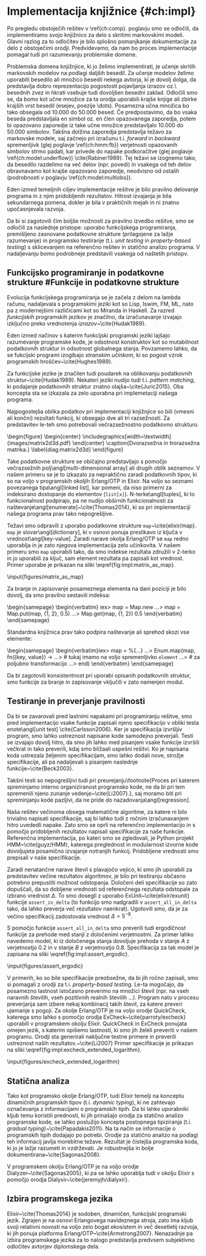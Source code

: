 # Implementacija knjižnice {#ch:impl}

Po pregledu obstoječih rešitev v \ref{ch:comp}. poglavju smo se odločili, da implementiramo svojo knjižnico za delo s skritimi markovskimi modeli. Glavni razlog za to odločitev je bilo splošno pomanjkanje dokumentacije za delo z obstoječimi orodji. Predvidevamo, da nam bo proces implementacije pomagal tudi pri razumevanju problemske domene.

Problemska domena knjižnjice, ki jo želimo implementirati, je učenje skritih markovskih modelov na podlagi daljših besedil. Za učenje modelov želimo uporabiti besedilo ali množico besedil nekega avtorja, ki je dovolj dolga, da predstavlja dobro reprezentacijo pogostosti pojavljanja izrazov oz.\ besednih zvez in hkrati vsebuje tudi dovoljšen besedni zaklad. Odločili smo se, da bomo kot učne množice za ta orodja uporabili krajše knjige ali zbirke krajših vrst besedil (esejev, poezije \dots). Posamezna učna množica bo tako obsegala od 10.000 do 50.000 besed. Če predpostavimo, da bo vsaka beseda predstavljala en simbol oz. en člen opazovanega zaporedja, potem bi opazovano zaporedje iz take učne množice predstavljalo 10.000 do 50.000 simbolov. Takšna dolžina zaporedja predstavlja težavo za markovske modele, saj začnejo pri izračunu t.i. *forward* in *backward* spremenljivk (glej poglavje \ref{ch:hmm:fb}) verjetnosti opazovanih simbolov strmo padati, kar privede do napake podkoračitve (glej poglavje \ref{ch:model:underflow}) \cite{Rabiner1989}. Tej težavi se izognemo tako, da besedilo razdelimo na več delov (npr. povedi) in vsakega od teh delov obravnavamo kot krajše opazovano zaporedje, neodvisno od ostalih (podrobnosti v poglavju \ref{ch:model:multiobs}).

Eden izmed temeljnih ciljev implementacije rešitve je bilo pravilno delovanje programa in z njim pridobljenih rezultatov. Hitrost izvajanja je bila sekundarnega pomena, dokler je bila v praktičnih mejah in ni znatno upočasnjevala razvoja.

Da bi si zagotovili čim boljše možnosti za pravilno izvedbo rešitve, smo se odločili za naslednje pristope: uporabo funkcijskega programiranja, premišljeno zasnovane podatkovne strukture (prilagojene za lažje razumevanje) in programsko testiranje (t.i. *unit testing* in *property-based testing*) s sklicevanjem na referenčno rešitev in statično analizo programa. V nadaljevanju bomo podrobneje predstavili vsakega od naštetih pristopv.

## Funkcijsko programiranje in podatkovne strukture #Funkcije in podatkovne strukture

Evolucija funkcijskega programiranja se je začela z delom na lambda računu, nadaljevala s programskimi jeziki kot so Lisp, Iswim, FM, ML, nato pa z modernejšimi različicami kot so Miranda in Haskell. Za razred *funkcijskih* programskih jezikov je značilno, da izračunavanje izvajajo izključno preko vrednotenja *izrazov*~\cite{Hudak1989}.

Eden izmed načinov s katerim funkcijski programski jeziki lajšajo razumevanje programske kode, je odsotnost konstruktov kot so mutabilnost podatkovnih struktur in odsotnost globalnega stanja. Povzamemo lahko, da se fukcijski programi izogibajo *stranskim učinkom*, ki so pogost vzrok programskih hroščev~\cite{Hughes1989}.

Za funkcijske jezike je značilen tudi poudarek na oblikovanju podatkovnih struktur~\cite{Hudak1989}. Nekateri jeziki nudijo tudi t.i. *pattern matching*, ki podajanje podatkovnih struktur znatno olajša~\cite{Juric2015}. Oba koncepta sta se izkazala za zelo uporabna pri implemetaciji našega programa.

Najpogostejša oblika podatkov pri implementaciji knjižnjice so bili (vmesni ali končni) rezultati funkcij, ki obsegajo dve ali tri razsežnosti. Za predstavitev le-teh smo potrebovali večrazsežnostno podatkovno strukturo.

\begin{figure}
\begin{center}
\includegraphics[width=\textwidth]{images/matrix2d3d.pdf}
\end{center}
\caption{Dvorazsežna in trorazsežna matrika.}
\label{diag:matrix2d3d}
\end{figure}

Take podatkovne strukture se običajno predstavljajo s pomočjo večrazsežnih polj\angl[multi-dimensional array] ali drugih oblik seznamov. V našem primeru se je to izkazalo za nepraktično zaradi podatkovnih tipov, ki so na voljo v programskih okoljih Erlang/OTP in Elixir. Na voljo so seznami povezanega tipa\angl[linked list], kar pomeni, da niso primerni za indeksirano dostopanje do elementov (`list[x]`). N-terke\angl[tuples], ki to funkcionalnost podpirajo, pa ne nudijo obširnih funkcionalnosti za naštevanje\angl[enumerate]~\cite{Thomas2014}, ki so pri implementaciji našega programa prav tako nepogrešljive.

Težavi smo odpravili z uporabo podatkovne strukture `map`~\cite{elixir/map}. `map` je slovar\angl[dictionary], ki v osnovi ponuja preslikavo iz ključa v vrednost\angl[key-value]. Zaradi narave okolja Erlang/OTP se `map` redno uporablja in je zato njegova implementacija zelo učinkovita. V našem primeru smo `map` uporabili tako, da smo indekse rezultata združili v 2-terko in jo uporabili za ključ, sam element rezultata pa zapisali kot vrednost. Primer uporabe je prikazan na sliki \eqref{fig:impl:matrix_as_map}.

\input{figures/matrix_as_map}

Za branje in zapisovanje posameznega elementa na dani poziciji je bilo dovolj, da smo pravilno sestavili indeksa:

\begin{samepage}
\begin{verbatim}
iex> map = Map.new
...> map = Map.put(map, {1, 2}, 0.5)
...> Map.get(map, {1, 2})
0.5
\end{verbatim}
\end{samepage}

Standardna knjižnica prav tako podpira naštevanje ali sprehod skozi vse elemente:

\begin{samepage}
\begin{verbatim}iex> map = %{...}
...> Enum.map(map, fn({key, value}) -> 
...>   # tukaj imamo na voljo spremenljivko `element`
...>   # za poljubno transformacijo
...> end)
\end{verbatim}
\end{samepage}

Da bi zagotovili konsistentnost pri uporabi opisanih podatkovnih struktur, smo funkcije za branje in zapisovanje vključili v zato namenjen modul.

## Testiranje in preverjanje pravilnosti

Da bi se zavarovali pred lastnimi napakami pri programiranju rešitve, smo pred implementacijo vsake funkcije zapisali njeno specifikacijo v obliki testa enote\angl[unit test] \cite{Carlsson2006}. Ker je specifikacija izvršljiv program, smo lahko ustreznost napisane kode samodejno preverjali. Testi se izvajajo dovolj hitro, da smo jih lahko med pisanjem vsake funkcije izvršili večkrat in tako preverili, kdaj smo bližaali uspešni rešitvi. Ko je napisana koda ustrezala željenim specifikacijam, smo lahko dodali nove, strožje specifikacije, ali pa nadaljevali s pisanjem naslednje funkcije~\cite{Beck2003}.

Takšni testi so nepogrešljivi tudi pri preurejanju\footnote{Proces pri katerem spreminjamo interno organiziranost programsko kode, ne da bi pri tem spremenili njeno zunanje vedenje~\cite{Li2007}.}, saj moramo biti pri spreminjanju kode pazljivi, da ne pride do nazadovanja\angl[regression].

Naša rešitev večinoma obsega matematične algoritme, za katere ni bilo trivialno napisati specifikacije, saj bi lahko tudi z ročnim izračunavanjem hitro uvededli napake. Zato smo se oprli na referenčno implementacijo in s pomočjo pridobljenih rezultatov napisali specifikacije za naše funkcije. Referenčna implementacija, po kateri smo se zgledovali, je Python projekt HMM~\cite{guyz/HMM}, katerega preglednost in modularnost izvorne kode dovoljujeta posamično izvajanje notranjih funkcij. Pridobljene vrednosti smo prepisali v naše specifikacije.

Zaradi nenatančne narave števil s plavajočo vejico, ki smo jih uporabili za predstavitev večine rezultatov algoritmov, je bilo pri  testiranju občasno potrebno prepustiti možnost odstopanja. Določeni deli specifikacije so zato dopuščali, da so dobljene vrednosti od referenčnega rezultata odstopale za izbrano vrednost $\Delta$. To smo dosegli z uporabo ExUnit~\cite{elixir/exunit} funkcije `assert_in_delta` (to funkcijo smo nadgradili v `assert_all_in_delta` tako, da lahko preverja več rezultatov naenkrat). Ugotovili smo, da je za večino specifikacij zadostovala vrednost $\Delta = 5^{-8}$.

S pomočjo funkcije `assert_all_in_delta` smo preverili tudi ergodičnost funkcije za prehode med stanji z določenimi verjetnostmi. Za primer lahko navedemo model, ki iz določenega stanja dovoljuje prehoda v stanje $A$ z verjetnostjo 0.2 in v stanje $B$ z verjetnostjo 0.8. Specifikacija za tak model je zapisana na sliki \eqref{fig:impl:assert_ergodic}.

\input{figures/assert_ergodic}

V primerih, ko so bile specifikacije preobsežne, da bi jih ročno zapisali, smo si pomagali z orodji za t.i. *property-based testing*. Le-ta mogočajo, da posamezno lastnost istočasno preverimo na množici števil (npr. na vseh naravnih številih, vseh pozitivnih realnih številih ...). Program nato v procesu preverjanja sam izbere nekaj kombinacij takih števil, za katere preveri ujemanje s pogoji. Za okolje Erlang/OTP je na voljo orodje QuickCheck, katerega smo lahko s pomočjo orodja ExCheck~\cite{parroty/excheck} uporabili v programskem okolju Elixir. QuickCheck in ExCheck ponujata omejen jezik, s katerim opišemo lastnosti, ki smo jih želeli preveriti v našem programu. Orodji sta generirali naključne testne primere in preverili ustreznost naših rezultatov.~\cite{Li2007} Primer specifikacije je prikazan na sliki \eqref{fig:impl:excheck_extended_logarithm}.

\input{figures/excheck_extended_logarithm}

## Statična analiza

Tako kot programsko okolje Erlang/OTP, tudi Elixir temelji na konceptu dinamičnih programskih tipov (t.i. *dynamic typing*), ki ne zahtevajo označevanja z informacijami o programskih tipih. Da bi lahko uporabniki kljub temu koristili prednosti, ki jih prinašajo orodja za statično analizo programske kode, se lahko poslužijo koncepta postopnega tipiziranja (t.i. *gradual typing*)~\cite{Papadakis2011}. Na ta način se informacije o programskih tipih dodajajo po potrebi. Orodje za statično analizo na podlagi teh informacij javlja morebitne težave. Rezultat je čistejša programska koda, ki jo je lažje razumeti in vzdrževati. Je robustnejša in bolje dokumentirana~\cite{Sagonas2008}.

V programskem okolju Erlang/OTP je na voljo orodje Dialyzer~\cite{Sagonas2005}, ki pa se lahko uporablja tudi v okolju Elixir s pomočjo orodja Dialyxir~\cite{jeremyjh/dialyxir}.

## Izbira programskega jezika

Elixir~\cite{Thomas2014} je sodoben, dinamičen, funkcijski programski jezik. Zgrajen je na osnovi Erlangovega navideznega stroja, zato ima kljub svoji relativni novosti na voljo zelo bogat ekosistem in več desetletij razvoja, ki jih ponuja platforma Erlang/OTP~\cite{Armstrong2007}. Nenazadnje pa izbira programskega jezika za to nalogo predstavlja predvsem subjektivno odločitev avtorjev diplomskega dela.

